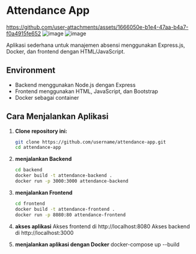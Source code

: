 # Attendance App


https://github.com/user-attachments/assets/1666050e-b1e4-47aa-b4a7-f0a4915fe652
![image](https://github.com/user-attachments/assets/7150be7b-43ba-4766-84fc-87206574c508)
![image](https://github.com/user-attachments/assets/26bff22f-8daf-49b0-8929-8ce49a993acc)





Aplikasi sederhana untuk manajemen absensi menggunakan Express.js, Docker, dan frontend dengan HTML/JavaScript.

## Environment
- Backend menggunakan Node.js dengan Express
- Frontend menggunakan HTML, JavaScript, dan Bootstrap
- Docker sebagai container

## Cara Menjalankan Aplikasi

1. **Clone repository ini:**
   ```bash
   git clone https://github.com/username/attendance-app.git
   cd attendance-app

2. **menjalankan Backend**
   ```bash
   cd backend
   docker build -t attendance-backend .
   docker run -p 3000:3000 attendance-backend

3. **menjalankan Frontend**
   ```bash
   cd frontend
   docker build -t attendance-frontend .
   docker run -p 8080:80 attendance-frontend

4. **akses aplikasi**
   Akses frontend di http://localhost:8080
   Akses backend di http://localhost:3000

5. **menjalankan aplikasi dengan Docker**
   docker-compose up --build
